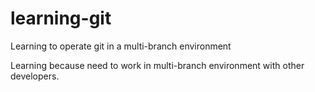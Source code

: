 # learning-git
Learning to operate git in a multi-branch environment

Learning because need to work in multi-branch environment with other developers.